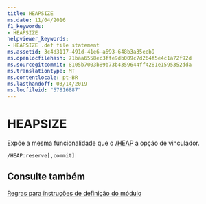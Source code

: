 ```yaml
---
title: HEAPSIZE
ms.date: 11/04/2016
f1_keywords:
- HEAPSIZE
helpviewer_keywords:
- HEAPSIZE .def file statement
ms.assetid: 3c4d3117-491d-41e6-a693-648b3a35eeb9
ms.openlocfilehash: 71baa6558ec3ffe9db009c7d264f5e4c1a72f92d
ms.sourcegitcommit: 8105b7003b89b73b4359644ff4281e1595352dda
ms.translationtype: MT
ms.contentlocale: pt-BR
ms.lasthandoff: 03/14/2019
ms.locfileid: "57816887"
---
```

# <a name="heapsize"></a>HEAPSIZE

Expõe a mesma funcionalidade que o [/HEAP](heap-set-heap-size.md) a opção de vinculador.

```
/HEAP:reserve[,commit]
```

## <a name="see-also"></a>Consulte também

[Regras para instruções de definição do módulo](rules-for-module-definition-statements.md)
